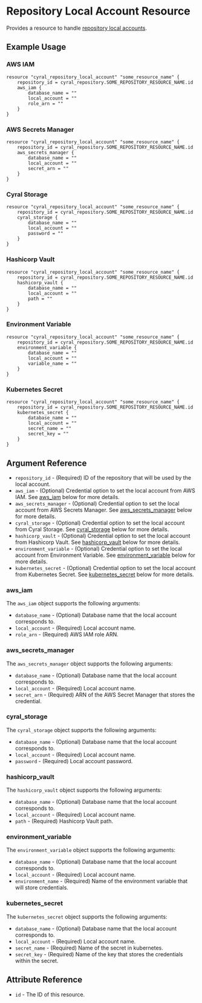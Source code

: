 # Repository Local Account Resource

Provides a resource to handle [repository local accounts](https://cyral.com/docs/using-cyral/sso-auth-users#give-your-sidecar-access-to-the-local-account).

## Example Usage

### AWS IAM

```hcl
resource "cyral_repository_local_account" "some_resource_name" {
    repository_id = cyral_repository.SOME_REPOSITORY_RESOURCE_NAME.id
    aws_iam {
        database_name = ""
        local_account = ""
        role_arn = ""
    }
}
```

### AWS Secrets Manager

```hcl
resource "cyral_repository_local_account" "some_resource_name" {
    repository_id = cyral_repository.SOME_REPOSITORY_RESOURCE_NAME.id
    aws_secrets_manager {
        database_name = ""
        local_account = ""
        secret_arn = ""
    }
}
```

### Cyral Storage

```hcl
resource "cyral_repository_local_account" "some_resource_name" {
    repository_id = cyral_repository.SOME_REPOSITORY_RESOURCE_NAME.id
    cyral_storage {
        database_name = ""
        local_account = ""
        password = ""
    }
}
```

### Hashicorp Vault

```hcl
resource "cyral_repository_local_account" "some_resource_name" {
    repository_id = cyral_repository.SOME_REPOSITORY_RESOURCE_NAME.id
    hashicorp_vault {
        database_name = ""
        local_account = ""
        path = ""
    }
}
```

### Environment Variable

```hcl
resource "cyral_repository_local_account" "some_resource_name" {
    repository_id = cyral_repository.SOME_REPOSITORY_RESOURCE_NAME.id
    environment_variable {
        database_name = ""
        local_account = ""
        variable_name = ""
    }
}
```

### Kubernetes Secret

```hcl
resource "cyral_repository_local_account" "some_resource_name" {
    repository_id = cyral_repository.SOME_REPOSITORY_RESOURCE_NAME.id
    kubernetes_secret {
        database_name = ""
        local_account = ""
        secret_name = ""
        secret_key = ""
    }
}
```

## Argument Reference

- `repository_id` - (Required) ID of the repository that will be used by the local account.
- `aws_iam` - (Optional) Credential option to set the local account from AWS IAM. See [aws_iam](#aws_iam) below for more details.
- `aws_secrets_manager` - (Optional) Credential option to set the local account from AWS Secrets Manager. See [aws_secrets_manager](#aws_secrets_manager) below for more details.
- `cyral_storage` - (Optional) Credential option to set the local account from Cyral Storage. See [cyral_storage](#cyral_storage) below for more details.
- `hashicorp_vault` - (Optional) Credential option to set the local account from Hashicorp Vault. See [hashicorp_vault](#hashicorp_vault) below for more details.
- `environment_variable` - (Optional) Credential option to set the local account from Environment Variable. See [environment_variable](#environment_variable) below for more details.
- `kubernetes_secret` - (Optional) Credential option to set the local account from Kubernetes Secret. See [kubernetes_secret](#kubernetes_secret) below for more details.

### aws_iam

The `aws_iam` object supports the following arguments:

- `database_name` - (Optional) Database name that the local account corresponds to.
- `local_account` - (Required) Local account name.
- `role_arn` - (Required) AWS IAM role ARN.

### aws_secrets_manager

The `aws_secrets_manager` object supports the following arguments:

- `database_name` - (Optional) Database name that the local account corresponds to.
- `local_account` - (Required) Local account name.
- `secret_arn` - (Required) ARN of the AWS Secret Manager that stores the credential.

### cyral_storage

The `cyral_storage` object supports the following arguments:

- `database_name` - (Optional) Database name that the local account corresponds to.
- `local_account` - (Required) Local account name.
- `password` - (Required) Local account password.

### hashicorp_vault

The `hashicorp_vault` object supports the following arguments:

- `database_name` - (Optional) Database name that the local account corresponds to.
- `local_account` - (Required) Local account name.
- `path` - (Required) Hashicorp Vault path.

### environment_variable

The `environment_variable` object supports the following arguments:

- `database_name` - (Optional) Database name that the local account corresponds to.
- `local_account` - (Required) Local account name.
- `environment_name` - (Required) Name of the environment variable that will store credentials.

### kubernetes_secret

The `kubernetes_secret` object supports the following arguments:

- `database_name` - (Optional) Database name that the local account corresponds to.
- `local_account` - (Required) Local account name.
- `secret_name` - (Required) Name of the secret in kubernetes.
- `secret_key` - (Required) Name of the key that stores the credentials within the secret.

## Attribute Reference

- `id` - The ID of this resource.
